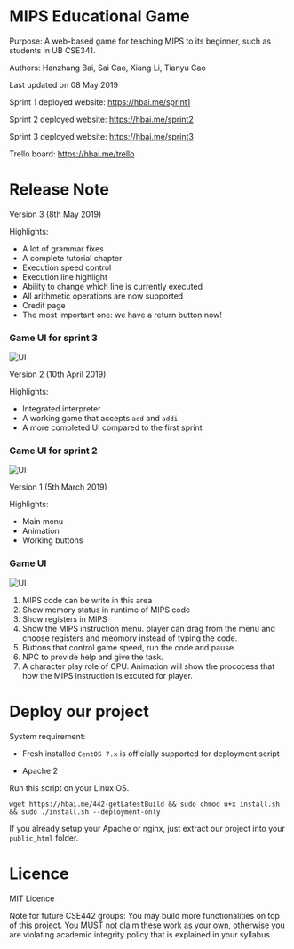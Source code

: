 # MIPS Educational Game

Purpose: A web-based game for teaching MIPS to its beginner, such as students in UB CSE341.

Authors: Hanzhang Bai, Sai Cao, Xiang Li, Tianyu Cao

Last updated on 08 May 2019

Sprint 1 deployed website: https://hbai.me/sprint1

Sprint 2 deployed website: https://hbai.me/sprint2

Sprint 3 deployed website: https://hbai.me/sprint3

Trello board: https://hbai.me/trello


# Release Note

Version 3 (8th May 2019)

Highlights:

* A lot of grammar fixes
* A complete tutorial chapter
* Execution speed control
* Execution line highlight
* Ability to change which line is currently executed
* All arithmetic operations are now supported
* Credit page
* The most important one: we have a return button now!



### Game UI for sprint 3
![UI](https://github.com/sxht4/MIPS-Edu-Game/blob/master/Assets/game_UI/UI_sprint3.png)

Version 2 (10th April 2019)

Highlights:

* Integrated interpreter
* A working game that accepts `add` and `addi`
* A more completed UI compared to the first sprint 

### Game UI for sprint 2
![UI](https://github.com/sxht4/MIPS-Edu-Game/blob/master/Assets/game_UI/UI_sprint2.png)

Version 1 (5th March 2019)

Highlights:

* Main menu
* Animation
* Working buttons

### Game UI
![UI](https://github.com/sxht4/MIPS-Edu-Game/blob/master/Assets/game_UI/game_UI.jpg)

1. MIPS code can be write in this area
2. Show memory status in runtime of MIPS code 
3. Show registers in MIPS
4. Show the MIPS instruction menu. player can drag from the menu and choose registers and meomory instead of typing the code.
5. Buttons that control game speed, run the code and pause.
6. NPC to provide help and give the task.
7. A character play role of CPU.
Animation will show the prococess that how the MIPS instruction is excuted for player.

# Deploy our project

System requirement:

* Fresh installed `CentOS 7.x` is officially supported for deployment script

* Apache 2

Run this script on your Linux OS.

`wget https://hbai.me/442-getLatestBuild && sudo chmod u+x install.sh && sudo ./install.sh --deployment-only`

If you already setup your Apache or nginx, just extract our project into your `public_html` folder.

# Licence

MIT Licence

Note for future CSE442 groups: You may build more functionalities on top of this project. You MUST not claim these work as your own, otherwise you are violating academic integrity policy that is explained in your syllabus.
